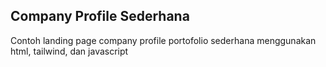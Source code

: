 ## Company Profile Sederhana

Contoh landing page company profile portofolio sederhana menggunakan html, tailwind, dan javascript
